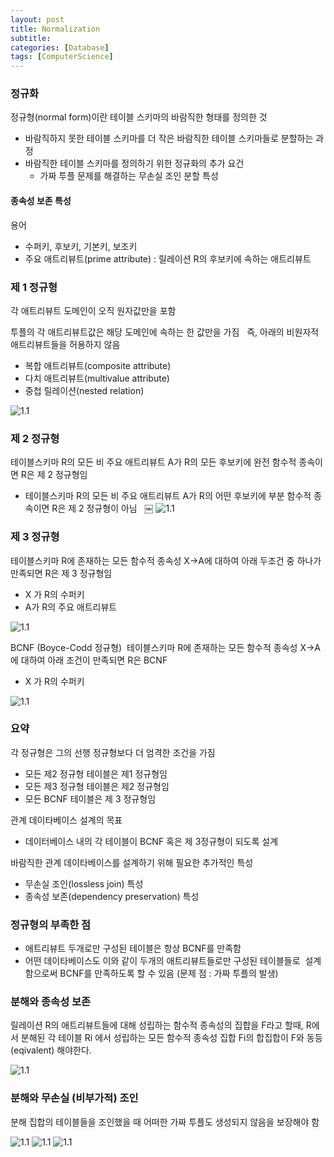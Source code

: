 ```yaml
---
layout: post
title: Normalization
subtitle: 
categories: [Database]
tags: [ComputerScience]
---
```


### 정규화
정규형(normal form)이란 테이블 스키마의 바람직한 형태를 정의한 것 

- 바람직하지 못한 테이블 스키마를 더 작은 바람직한 테이블 스키마들로 분할하는 과정 
- 바람직한 테이블 스키마를 정의하기 위한 정규화의 추가 요건
    - 가짜 투플 문제를 해결하는 무손실 조인 분할 특성 

#### 종속성 보존 특성 

용어 
- 수퍼키, 후보키, 기본키, 보조키 
- 주요 애트리뷰트(prime attribute) : 릴레이션 R의 후보키에 속하는 애트리뷰트   

### 제 1 정규형
각 애트리뷰트 도메인이 오직 원자값만을 포함  

투플의 각 애트리뷰트값은 해당 도메인에 속하는 한 값만을 가짐   즉, 아래의 비원자적 애트리뷰트들을 허용하지 않음 
- 복합 애트리뷰트(composite attribute)
- 다치 애트리뷰트(multivalue attribute)
- 중첩 릴레이션(nested relation) 

![1.1](/assets/images/database/7.1.png)

### 제 2 정규형 
테이블스키마 R의 모든 비 주요 애트리뷰트 A가 R의 모든 후보키에 완전 함수적 종속이면 R은 제 2 정규형임 
- 테이블스키마 R의 모든 비 주요 애트리뷰트 A가 R의 어떤 후보키에 부분 함수적 종속이면 R은 제 2 정규형이 아님  
￼
![1.1](/assets/images/database/7.2.png)

### 제 3 정규형 
테이블스키마 R에 존재하는 모든 함수적 종속성 X→A에 대하여 아래 두조건 중 하나가 만족되면 R은 제 3 정규형임
- X 가 R의 수퍼키
- A가 R의 주요 애트리뷰트 

![1.1](/assets/images/database/7.3.png)

BCNF (Boyce-Codd 정규형)  테이블스키마 R에 존재하는 모든 함수적 종속성 X→A에 대하여 아래 조건이 만족되면 R은 BCNF
- X 가 R의 수퍼키 

![1.1](/assets/images/database/7.4.png)

### 요약
각 정규형은 그의 선행 정규형보다 더 엄격한 조건을 가짐 
- 모든 제2 정규형 테이블은 제1 정규형임 
- 모든 제3 정규형 테이블은 제2 정규형임 
- 모든 BCNF 테이블은 제 3 정규형임   

관계 데이타베이스 설계의 목표
- 데이터베이스 내의 각 테이블이 BCNF 혹은 제 3정규형이 되도록 설계  

바람직한 관계 데이타베이스를 설계하기 위해 필요한 추가적인 특성
- 무손실 조인(lossless join) 특성 
- 종속성 보존(dependency preservation) 특성 

### 정규형의 부족한 점
- 애트리뷰트 두개로만 구성된 테이블은 항상 BCNF를 만족함 
- 어떤 데이타베이스도 이와 같이 두개의 애트리뷰트들로만 구성된 테이블들로  설계함으로써 BCNF를 만족하도록 할 수 있음 (문제 점 : 가짜 투플의 발생)

### 분해와 종속성 보존 
릴레이션 R의 애트리뷰트들에 대해 성립하는 함수적 종속성의 집합을 F라고 할때, R에서 분해된 각 테이블 Ri 에서 성립하는 모든 함수적 종속성 집합 Fi의 합집합이 F와 동등(eqivalent) 해야한다. 

![1.1](/assets/images/database/8.1.png)

### 분해와 무손실 (비부가적) 조인 
분해 집합의 테이블들을 조인했을 때 어떠한 가짜 투플도 생성되지 않음을 보장해야 함  

![1.1](/assets/images/database/8.2.png)
![1.1](/assets/images/database/8.3.png)
![1.1](/assets/images/database/8.4.png)

































